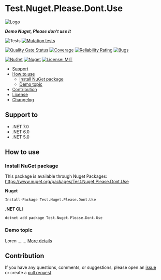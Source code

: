 # Test.Nuget.Please.Dont.Use

![Logo](https://raw.githubusercontent.com/nelson-tests/Test.Nuget.Please.Dont.Use/main/assets/logo/logo_128x128.png)

***Demo Nuget, Please don't use it***

![Tests](https://github.com/nelson-tests/Test.Nuget.Please.Dont.Use/actions/workflows/tests.yml/badge.svg)
[![Mutation tests](https://img.shields.io/endpoint?style=flat&url=https%3A%2F%2Fbadge-api.stryker-mutator.io%2Fgithub.com%2Fnelson-tests%2FTest.Nuget.Please.Dont.Use%2Fmain)](https://dashboard.stryker-mutator.io/reports/github.com/nelson-tests/Test.Nuget.Please.Dont.Use/main)

[![Quality Gate Status](https://sonarcloud.io/api/project_badges/measure?project=nelson-tests_Test.Nuget.Please.Dont.Use&metric=alert_status)](https://sonarcloud.io/summary/new_code?id=nelson-tests_Test.Nuget.Please.Dont.Use)
[![Coverage](https://sonarcloud.io/api/project_badges/measure?project=nelson-tests_Test.Nuget.Please.Dont.Use&metric=coverage)](https://sonarcloud.io/summary/new_code?id=nelson-tests_Test.Nuget.Please.Dont.Use)
[![Reliability Rating](https://sonarcloud.io/api/project_badges/measure?project=nelson-tests_Test.Nuget.Please.Dont.Use&metric=reliability_rating)](https://sonarcloud.io/summary/new_code?id=nelson-tests_Test.Nuget.Please.Dont.Use)
[![Bugs](https://sonarcloud.io/api/project_badges/measure?project=nelson-tests_Test.Nuget.Please.Dont.Use&metric=bugs)](https://sonarcloud.io/summary/new_code?id=nelson-tests_Test.Nuget.Please.Dont.Use)

[![NuGet](https://img.shields.io/nuget/v/Test.Nuget.Please.Dont.Use.svg)](https://www.nuget.org/packages/Test.Nuget.Please.Dont.Use)
[![Nuget](https://img.shields.io/nuget/dt/Test.Nuget.Please.Dont.Use.svg)](https://www.nuget.org/packages/Test.Nuget.Please.Dont.Use)
[![License: MIT](https://img.shields.io/github/license/nelson-tests/Test.Nuget.Please.Dont.Use.svg)](https://github.com/nelson-tests/Test.Nuget.Please.Dont.Use/blob/main/LICENSE)


- [Support](#support-to)
- [How to use](#how-to-use)
  - [Install NuGet package](#Installation)
  - [Demo topic](#doc-demo-topic)
- [Contribution](#contribution)
- [License](./LICENSE)
- [Changelog](./CHANGELOG.md)



## Support to <a name="support-to"></a>
- .NET 7.0
- .NET 6.0
- .NET 5.0


## How to use <a name="how-to-use"></a>

### Install NuGet package <a name="Installation"></a>
This package is available through Nuget Packages: https://www.nuget.org/packages/Test.Nuget.Please.Dont.Use

**Nuget**
```bash
Install-Package Test.Nuget.Please.Dont.Use
```

**.NET CLI**
```
dotnet add package Test.Nuget.Please.Dont.Use
```



### Demo topic <a name="doc-demo-topic"></a>
Loren .......
[More details](https://localhost:5001/test/demo)



## Contribution <a name="contribution"></a>

If you have any questions, comments, or suggestions, please open an [issue](https://github.com/nelson-tests/Test.Nuget.Please.Dont.Use/issues/new/choose) or create a [pull request](https://github.com/nelson-tests/Test.Nuget.Please.Dont.Use/compare)
